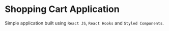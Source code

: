 # Shopping Cart Application

Simple application built using `React JS`, `React Hooks` and `Styled Components`.